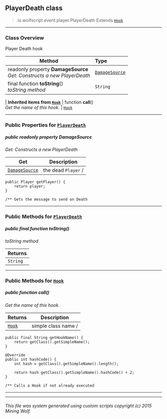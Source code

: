 ## PlayerDeath __class__

>io.wolfscript.event.player.PlayerDeath
>Extends [`Hook`](..\..\hook\Hook.md)

---

### Class Overview

Player Death hook

Method | Type   
--- | :--- 
 readonly property __DamageSource__ <br> _Get: Constructs a new PlayerDeath_ | [`DamageSource`](..\..\api\DamageSource.md)
final function __toString__() <br> _toString method_ | `String`
 |
__Inherited items from [`Hook`](..\..\hook\Hook.md)__ |
 function __call__() <br> _Get the name of this hook._ | [`Hook`](..\..\hook\Hook.md)





---


### Public Properties for [`PlayerDeath`](PlayerDeath.md)

##### <a id='damagesource'></a>public  readonly property __DamageSource__

_Get: Constructs a new PlayerDeath_

Get | Description
--- | --- 
[`DamageSource`](..\..\api\DamageSource.md) | the dead `Player` /
    public Player getPlayer() {
        return player;
    }

    /** Gets the message to send on Death



---

### Public Methods for [`PlayerDeath`](PlayerDeath.md)

##### <a id='tostring'></a>public final function __toString__()

_toString method_

Returns | 
--- | 
`String` |


---

### Public Methods for [`Hook`](..\..\hook\Hook.md)

##### <a id='call'></a>public  function __call__()

_Get the name of this hook._

Returns | Description
--- | --- 
[`Hook`](..\..\hook\Hook.md) | simple class name /
    public final String getHookName() {
        return getClass().getSimpleName();
    }

    @Override
    public int hashCode() {
        int hash = getClass().getSimpleName().length();

        return hash getClass().getSimpleName().hashCode() + 2;
    }

    /** Calls a Hook if not already executed


---


---


###### This file was system generated using custom scripts copyright (c) 2015 Mining Wolf.
	

